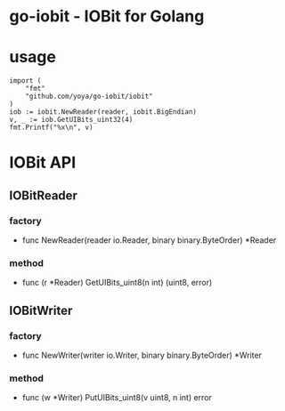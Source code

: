 # go-iobit - IOBit for Golang

# usage

```
import (
	"fmt"
	"github.com/yoya/go-iobit/iobit"
)
iob := iobit.NewReader(reader, iobit.BigEndian)
v, _ := iob.GetUIBits_uint32(4)
fmt.Printf("%x\n", v)
```

# IOBit API

## IOBitReader

### factory

- func NewReader(reader io.Reader, binary binary.ByteOrder) *Reader

### method

- func (r *Reader) GetUIBits_uint8(n int) (uint8, error)

## IOBitWriter

### factory

- func NewWriter(writer io.Writer, binary binary.ByteOrder) *Writer

### method

- func (w *Writer) PutUIBits_uint8(v uint8, n int) error
